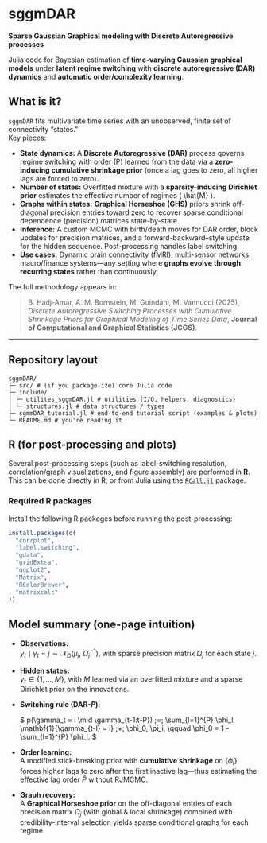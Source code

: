 # sggmDAR

**Sparse Gaussian Graphical modeling with Discrete Autoregressive processes**  

Julia code for Bayesian estimation of **time-varying Gaussian graphical models** under **latent regime switching** with **discrete autoregressive (DAR) dynamics** and **automatic order/complexity learning**.

## What is it?

`sggmDAR` fits multivariate time series with an unobserved, finite set of connectivity “states.”  
Key pieces:

- **State dynamics:** A **Discrete Autoregressive (DAR)** process governs regime switching with order \(P\) learned from the data via a **zero-inducing cumulative shrinkage prior** (once a lag goes to zero, all higher lags are forced to zero).
- **Number of states:** Overfitted mixture with a **sparsity-inducing Dirichlet prior** estimates the effective number of regimes \( \hat{M} \).
- **Graphs within states:** **Graphical Horseshoe (GHS)** priors shrink off-diagonal precision entries toward zero to recover sparse conditional dependence (precision) matrices state-by-state.
- **Inference:** A custom MCMC with birth/death moves for DAR order, block updates for precision matrices, and a forward-backward–style update for the hidden sequence. Post-processing handles label switching.
- **Use cases:** Dynamic brain connectivity (fMRI), multi-sensor networks, macro/finance systems—any setting where **graphs evolve through recurring states** rather than continuously.

The full methodology appears in:

> B. Hadj-Amar, A. M. Bornstein, M. Guindani, M. Vannucci (2025), *Discrete Autoregressive Switching Processes with Cumulative Shrinkage Priors for Graphical Modeling of Time Series Data*, **Journal of Computational and Graphical Statistics (JCGS)**.

---

## Repository layout
```
sggmDAR/
├─ src/ # (if you package-ize) core Julia code
├─ include/
│ ├─ utilites_sggmDAR.jl # utilities (I/O, helpers, diagnostics)
│ └─ structures.jl # data structures / types
├─ sgmmDAR_tutorial.jl # end-to-end tutorial script (examples & plots)
└─ README.md # you're reading it
```

## R (for post-processing and plots)

Several post-processing steps (such as label-switching resolution, correlation/graph visualizations, and figure assembly) are performed in **R**.  
This can be done directly in R, or from Julia using the [`RCall.jl`](https://github.com/JuliaInterop/RCall.jl) package.

### Required R packages

Install the following R packages before running the post-processing:

```r
install.packages(c(
  "corrplot",
  "label.switching",
  "gdata",
  "gridExtra",
  "ggplot2",
  "Matrix",
  "RColorBrewer",
  "matrixcalc"
))
```

## Model summary (one-page intuition)

- **Observations:**  
  $y_t \mid \gamma_t = j \sim \mathcal{N}_D(\mu_j,\ \Omega_j^{-1})$, with sparse precision matrix $\Omega_j$ for each state $j$.

- **Hidden states:**  
  $\gamma_t \in \{1,\dots,M\}$, with $M$ learned via an overfitted mixture and a sparse Dirichlet prior on the innovations.

- **Switching rule (DAR-$P$):**

  $
  p(\gamma_t = i \mid \gamma_{t-1:t-P})
  \;=\;
  \sum_{l=1}^{P} \phi_l\, \mathbf{1}\{\gamma_{t-l} = i\}
  \;+\; \phi_0\, \pi_i,
  \qquad
  \phi_0 = 1 - \sum_{l=1}^{P} \phi_l.
  $

- **Order learning:**  
  A modified stick-breaking prior with **cumulative shrinkage** on $\{\phi_l\}$ forces higher lags to zero after the first inactive lag—thus estimating the effective lag order $\hat{P}$ without RJMCMC.

- **Graph recovery:**  
  A **Graphical Horseshoe prior** on the off-diagonal entries of each precision matrix $\Omega_j$ (with global & local shrinkage) combined with credibility-interval selection yields sparse conditional graphs for each regime.



